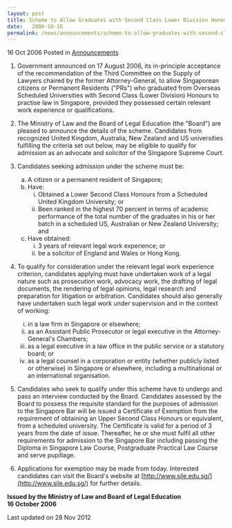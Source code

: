 ```yaml
---
layout: post
title: Scheme to Allow Graduates with Second Class Lower Division Honours Degrees to Practise Law in Singapore
date:   2006-10-16
permalink: /news/announcements/scheme-to-allow-graduates-with-second-class-lower-division-honours-degrees-to-practise-law-in
---
```


16 Oct 2006 Posted in [Announcements](/news/announcements) 


1. Government announced on 17 August 2006, its in-principle acceptance of the recommendation of the Third Committee on the Supply of Lawyers chaired by the former Attorney-General, to allow Singaporean citizens or Permanent Residents ("PRs") who graduated from Overseas Scheduled Universities with Second Class (Lower Division) Honours to practise law in Singapore, provided they possessed certain relevant work experience or qualifications.

2. The Ministry of Law and the Board of Legal Education (the "Board") are pleased to announce the details of the scheme. Candidates from recognized United Kingdom, Australia, New Zealand and US universities fulfilling the criteria set out below, may be eligible to qualify for admission as an advocate and solicitor of the Singapore Supreme Court.

3. Candidates seeking admission under the scheme must be:
   <ol style="list-style-type: lower-alpha">
   <li>A citizen or a permanent resident of Singapore;</li>
   <li>Have:
   <ol style="list-style-type: lower-roman">
   <li>Obtained a Lower Second Class Honours from a Scheduled United Kingdom
       University; or</li>

   <li>Been ranked in the highest 70 percent in terms of academic performance of the total
       number of the graduates in his or her batch in a scheduled US, Australian or New
       Zealand University; and</li>
   </ol>
   </li>
   <li>Have obtained:
   
   <ol style="list-style-type: lower-roman">
   <li>3 years of relevant legal work experience; or</li>

   <li> be a solicitor of England and Wales or Hong Kong. </li>
   </ol>
   </li>
   </ol>

4. To qualify for consideration under the relevant legal work experience criterion, candidates applying must have undertaken work of a legal nature such as prosecution work, advocacy work, the drafting of legal documents, the rendering of legal opinions, legal research and preparation for litigation or arbitration. Candidates should also generally have undertaken such legal work under supervision and in the context of working:
   <ol style="list-style-type: lower-roman">
   <li>in a law firm in Singapore or elsewhere; </li>

   <li>as an Assistant Public Prosecutor or legal executive in the Attorney-General's Chambers; </li>

   <li>as a legal executive in a law office in the public service or a statutory board; or </li>

   <li>as a legal counsel in a corporation or entity (whether publicly listed or otherwise) in Singapore or elsewhere, including a multinational or an international organisation. </li>
   </ol>
  
5. Candidates who seek to qualify under this scheme have to undergo and pass an interview conducted by the Board. Candidates assessed by the Board to possess the requisite standard for the purposes of admission to the Singapore Bar will be issued a Certificate of Exemption from the requirement of obtaining an Upper Second Class Honours or equivalent, from a scheduled university. The Certificate is valid for a period of 3 years from the date of issue. Thereafter, he or she must fulfil all other requirements for admission to the Singapore Bar including passing the Diploma in Singapore Law Course, Postgraduate Practical Law Course and serve pupillage.  

6. Applications for exemption may be made from today. Interested candidates can visit the Board's website at [http://www.sile.edu.sg/](http://www.sile.edu.sg/) for further details.
   
**Issued by the Ministry of Law and Board of Legal Education**  
**16 October 2006**




<p class="right-side-updated">Last updated on 28 Nov 2012</p> 
   
